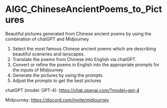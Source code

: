 # AIGC_ChineseAncientPoems_to_Pictures
Beautiful pictures generated from Chinese ancient poems by using the combination of chatGPT and Midjourney

1. Select the most famous Chinese ancient poems which are describing beautiful sceneries and lanscapes.
2. Translate the poems from Chinese into English via chatGPT.
3. Convert or refine the poems in English into the appropriate prompts for the inputs of Midjourney
4. Generate the pictures by using the prompts
5. Adjust the prompts to get the best pictures


chatGPT (model: GPT-4):
https://chat.openai.com/?model=gpt-4

Midjourney:
https://discord.com/invite/midjourney

